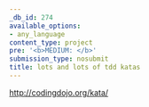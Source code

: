 ```yaml
---
_db_id: 274
available_options:
- any_language
content_type: project
pre: '<b>MEDIUM: </b>'
submission_type: nosubmit
title: lots and lots of tdd katas
---
```


http://codingdojo.org/kata/